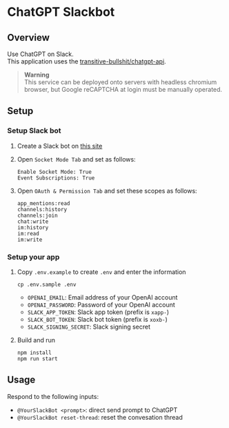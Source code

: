 # ChatGPT Slackbot
## Overview
Use ChatGPT on Slack.  
This application uses the [transitive-bullshit/chatgpt-api](https://github.com/transitive-bullshit/chatgpt-api).

> **Warning**  
> This service can be deployed onto servers with headless chromium browser, but Google reCAPTCHA at login must be manually operated.

## Setup
### Setup Slack bot
1. Create a Slack bot on [this site](https://api.slack.com/apps)
2. Open `Socket Mode Tab` and set as follows:
    ```
    Enable Socket Mode: True
    Event Subscriptions: True
    ```

3. Open `OAuth & Permission Tab` and set these scopes as follows:
    ```
    app_mentions:read
    channels:history
    channels:join
    chat:write
    im:history
    im:read
    im:write
    ```

### Setup your app
1. Copy `.env.example` to create `.env` and enter the information
    ```
    cp .env.sample .env
    ```
    - `OPENAI_EMAIL`: Email address of your OpenAI account
    - `OPENAI_PASSWORD`: Password of your OpenAI account
    - `SLACK_APP_TOKEN`: Slack app token (prefix is `xapp-`)
    - `SLACK_BOT_TOKEN`: Slack bot token (prefix is `xoxb-`)
    - `SLACK_SIGNING_SECRET`: Slack signing secret

2. Build and run
    ```
    npm install
    npm run start
    ```

<!--
### With Docker
```
docker build -t chatgpt_slackbot .
docker run chatgpt_slackbot
``` -->

## Usage
Respond to the following inputs:
- `@YourSlackBot <prompt>`: direct send prompt to ChatGPT
- `@YourSlackBot reset-thread`: reset the convesation thread
